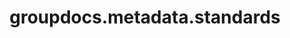 ﻿---
title: groupdocs.metadata.standards
second_title: GroupDocs.Metadata for Python via .NET API References
description: 
type: docs
url: /python-net/groupdocs.metadata.standards/
is_root: false
weight: 10
---



